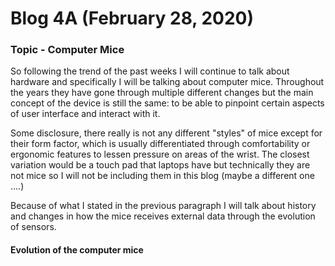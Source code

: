 # Blog 4A (February 28, 2020)

### Topic - Computer Mice

So following the trend of the past weeks I will continue to talk about hardware and specifically I will be talking about computer mice. Throughout the years they have gone through multiple different changes but the main concept of the device is still the same: to be able to pinpoint certain aspects of user interface and interact with it. 

Some disclosure, there really is not any different "styles" of mice except for their form factor, which is usually differentiated through comfortability or ergonomic features to lessen pressure on areas of the wrist.  The closest variation would be a touch pad that laptops have but technically they are not mice so I will not be including them in this blog (maybe a different one ....)

Because of what I stated in the previous paragraph I will talk about history and changes in how the mice receives external data through the evolution of sensors.

#### Evolution of the computer mice

